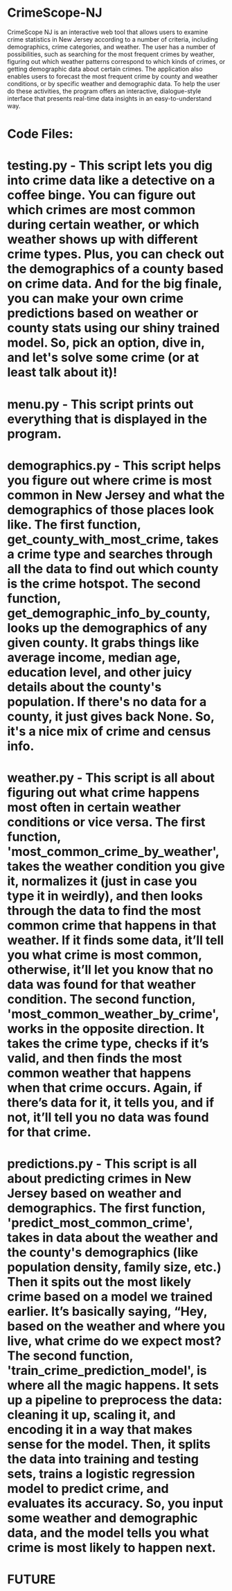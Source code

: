# CrimeScope-NJ

CrimeScope NJ is an interactive web tool that allows users to examine crime statistics in New Jersey according to a number of criteria, including demographics, crime categories, and weather. The user has a number of possibilities, such as searching for the most frequent crimes by weather, figuring out which weather patterns correspond to which kinds of crimes, or getting demographic data about certain crimes. The application also enables users to forecast the most frequent crime by county and weather conditions, or by specific weather and demographic data. To help the user do these activities, the program offers an interactive, dialogue-style interface that presents real-time data insights in an easy-to-understand way.

# Code Files: 

# testing.py - This script lets you dig into crime data like a detective on a coffee binge. You can figure out which crimes are most common during certain weather, or which weather shows up with different crime types. Plus, you can check out the demographics of a county based on crime data. And for the big finale, you can make your own crime predictions based on weather or county stats using our shiny trained model. So, pick an option, dive in, and let's solve some crime (or at least talk about it)!

# menu.py - This script prints out everything that is displayed in the program. 

# demographics.py - This script helps you figure out where crime is most common in New Jersey and what the demographics of those places look like. The first function, get_county_with_most_crime, takes a crime type and searches through all the data to find out which county is the crime hotspot. The second function, get_demographic_info_by_county, looks up the demographics of any given county. It grabs things like average income, median age, education level, and other juicy details about the county's population. If there's no data for a county, it just gives back None. So, it's a nice mix of crime and census info.

# weather.py - This script is all about figuring out what crime happens most often in certain weather conditions or vice versa. The first function, 'most_common_crime_by_weather', takes the weather condition you give it, normalizes it (just in case you type it in weirdly), and then looks through the data to find the most common crime that happens in that weather. If it finds some data, it’ll tell you what crime is most common, otherwise, it’ll let you know that no data was found for that weather condition. The second function, 'most_common_weather_by_crime', works in the opposite direction. It takes the crime type, checks if it’s valid, and then finds the most common weather that happens when that crime occurs. Again, if there’s data for it, it tells you, and if not, it’ll tell you no data was found for that crime.


# predictions.py - This script is all about predicting crimes in New Jersey based on weather and demographics. The first function, 'predict_most_common_crime', takes in data about the weather and the county's demographics (like population density, family size, etc.) Then it spits out the most likely crime based on a model we trained earlier. It’s basically saying, “Hey, based on the weather and where you live, what crime do we expect most? The second function, 'train_crime_prediction_model', is where all the magic happens. It sets up a pipeline to preprocess the data: cleaning it up, scaling it, and encoding it in a way that makes sense for the model. Then, it splits the data into training and testing sets, trains a logistic regression model to predict crime, and evaluates its accuracy. So, you input some weather and demographic data, and the model tells you what crime is most likely to happen next.

# FUTURE 


